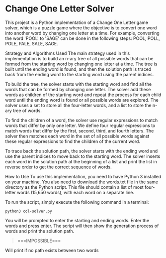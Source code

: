 # Change One Letter Solver
This project is a Python implementation of a Change One Letter game solver, which is a puzzle game where the objective is to convert one word into another word by changing one letter at a time. For example, converting the word 'POOL' to 'SAGE' can be done in the following steps: POOL, POLL, POLE, PALE, SALE, SAGE.

Strategy and Algorithms Used
The main strategy used in this implementation is to build an n-ary tree of all possible words that can be formed from the starting word by changing one letter at a time. The tree is built until the ending word is found, and then the solution path is traced back from the ending word to the starting word using the parent indices.

To build the tree, the solver starts with the starting word and find all the words that can be formed by changing one letter. The solver add these words as children of the starting word and repeat the process for each child word until the ending word is found or all possible words are explored. The solver uses a set to store all the four-letter words, and a list to store the n-ary tree of words.

To find the children of a word, the solver use regular expressions to match words that differ by only one letter. We define four regular expressions to match words that differ by the first, second, third, and fourth letters. The solver then matches each word in the set of all possible words against these regular expressions to find the children of the current word.

To trace back the solution path, the solver starts with the ending word and use the parent indices to move back to the starting word. The solver inserts each word in the solution path at the beginning of a list and print the list in reverse order to get the correct sequence of words.

How to Use
To use this implementation, you need to have Python 3 installed on your machine. You also need to download the words.txt file in the same directory as the Python script. This file should contain a list of most four-letter words (15,650 words), with each word on a separate line.

To run the script, simply execute the following command in a terminal:

```
python3 col-solver.py
```
You will be prompted to enter the starting and ending words. Enter the words and press enter. The script will then show the generation process of words and print the solution path.

> ===IMPOSSIBLE=== 

Will print if no path exists between two words
